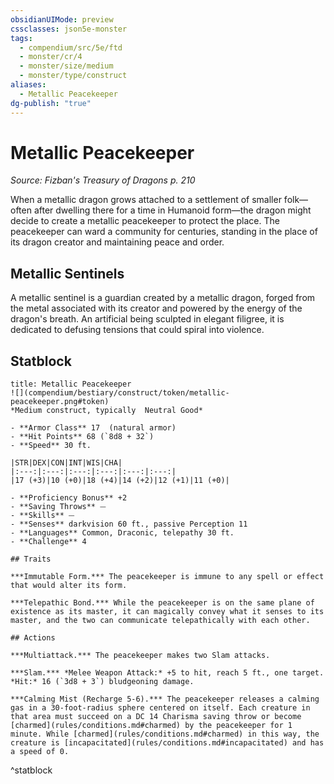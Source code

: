 ```yaml
---
obsidianUIMode: preview
cssclasses: json5e-monster
tags:
  - compendium/src/5e/ftd
  - monster/cr/4
  - monster/size/medium
  - monster/type/construct
aliases:
  - Metallic Peacekeeper
dg-publish: "true"
---
```

# Metallic Peacekeeper
*Source: Fizban's Treasury of Dragons p. 210*  

When a metallic dragon grows attached to a settlement of smaller folk—often after dwelling there for a time in Humanoid form—the dragon might decide to create a metallic peacekeeper to protect the place. The peacekeeper can ward a community for centuries, standing in the place of its dragon creator and maintaining peace and order.

## Metallic Sentinels

A metallic sentinel is a guardian created by a metallic dragon, forged from the metal associated with its creator and powered by the energy of the dragon's breath. An artificial being sculpted in elegant filigree, it is dedicated to defusing tensions that could spiral into violence.

## Statblock

```ad-statblock
title: Metallic Peacekeeper
![](compendium/bestiary/construct/token/metallic-peacekeeper.png#token)
*Medium construct, typically  Neutral Good*

- **Armor Class** 17  (natural armor)
- **Hit Points** 68 (`8d8 + 32`)
- **Speed** 30 ft.

|STR|DEX|CON|INT|WIS|CHA|
|:---:|:---:|:---:|:---:|:---:|:---:|
|17 (+3)|10 (+0)|18 (+4)|14 (+2)|12 (+1)|11 (+0)|

- **Proficiency Bonus** +2
- **Saving Throws** ⏤
- **Skills** ⏤
- **Senses** darkvision 60 ft., passive Perception 11
- **Languages** Common, Draconic, telepathy 30 ft.
- **Challenge** 4

## Traits

***Immutable Form.*** The peacekeeper is immune to any spell or effect that would alter its form.

***Telepathic Bond.*** While the peacekeeper is on the same plane of existence as its master, it can magically convey what it senses to its master, and the two can communicate telepathically with each other.

## Actions

***Multiattack.*** The peacekeeper makes two Slam attacks.

***Slam.*** *Melee Weapon Attack:* +5 to hit, reach 5 ft., one target. *Hit:* 16 (`3d8 + 3`) bludgeoning damage.

***Calming Mist (Recharge 5-6).*** The peacekeeper releases a calming gas in a 30-foot-radius sphere centered on itself. Each creature in that area must succeed on a DC 14 Charisma saving throw or become [charmed](rules/conditions.md#charmed) by the peacekeeper for 1 minute. While [charmed](rules/conditions.md#charmed) in this way, the creature is [incapacitated](rules/conditions.md#incapacitated) and has a speed of 0.
```
^statblock